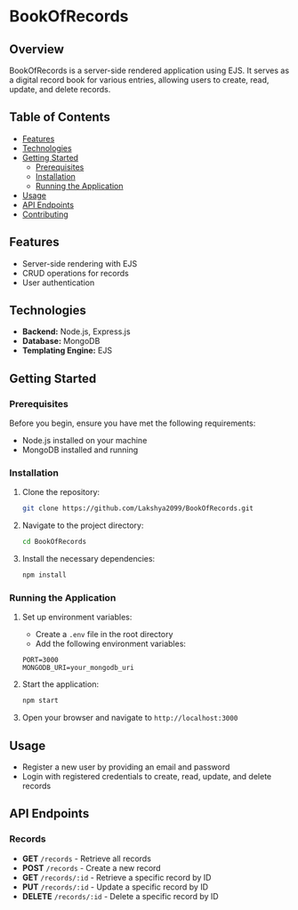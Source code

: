 # BookOfRecords

## Overview
BookOfRecords is a server-side rendered application using EJS. It serves as a digital record book for various entries, allowing users to create, read, update, and delete records.

## Table of Contents
- [Features](#features)
- [Technologies](#technologies)
- [Getting Started](#getting-started)
  - [Prerequisites](#prerequisites)
  - [Installation](#installation)
  - [Running the Application](#running-the-application)
- [Usage](#usage)
- [API Endpoints](#api-endpoints)
- [Contributing](#contributing)

## Features
- Server-side rendering with EJS
- CRUD operations for records
- User authentication

## Technologies
- **Backend:** Node.js, Express.js
- **Database:** MongoDB
- **Templating Engine:** EJS

## Getting Started

### Prerequisites
Before you begin, ensure you have met the following requirements:
- Node.js installed on your machine
- MongoDB installed and running

### Installation
1. Clone the repository:
    ```bash
    git clone https://github.com/Lakshya2099/BookOfRecords.git
    ```
2. Navigate to the project directory:
    ```bash
    cd BookOfRecords
    ```
3. Install the necessary dependencies:
    ```bash
    npm install
    ```

### Running the Application
1. Set up environment variables:
    - Create a `.env` file in the root directory
    - Add the following environment variables:
    ```env
    PORT=3000
    MONGODB_URI=your_mongodb_uri
    ```

2. Start the application:
    ```bash
    npm start
    ```

3. Open your browser and navigate to `http://localhost:3000`

## Usage
- Register a new user by providing an email and password
- Login with registered credentials to create, read, update, and delete records

## API Endpoints

### Records
- **GET** `/records` - Retrieve all records
- **POST** `/records` - Create a new record
- **GET** `/records/:id` - Retrieve a specific record by ID
- **PUT** `/records/:id` - Update a specific record by ID
- **DELETE** `/records/:id` - Delete a specific record by ID
